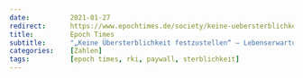 ```yaml
---
date:          2021-01-27
redirect:      https://www.epochtimes.de/society/keine-uebersterblichkeit-festzustellen-lebenserwartung-von-corona-toten-2-jahre-hoeher-als-normal-a3432192.html
title:         Epoch Times
subtitle:      "„Keine Übersterblichkeit festzustellen“ – Lebenserwartung von Corona-Toten 2 Jahre höher als normal"
categories:    [Zahlen]
tags:          [epoch times, rki, paywall, sterblichkeit]
---
```


